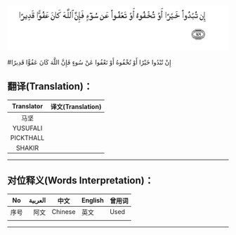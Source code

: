 ![004:149](images/004_149.gif)

#إِنْ تُبْدُوا خَيْرًا أَوْ تُخْفُوهُ أَوْ تَعْفُوا عَنْ سُوءٍ فَإِنَّ اللَّهَ كَانَ عَفُوًّا قَدِيرًا 

## 

## 翻译(Translation)：

| Translator | 译文(Translation) |
| :--------: | ----------------- |
|    马坚    |                   |
|  YUSUFALI  |                   |
| PICKTHALL  |                   |
|   SHAKIR   |                   |

---

## 对位释义(Words Interpretation)：

| No   | العربية | 中文    | English | 曾用词 |
| ---- | ------: | ------- | ------- | ------ |
| 序号 |    阿文 | Chinese | 英文    | Used   |
|      |         |         |         |        |

---
